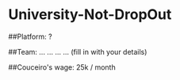 University-Not-DropOut
======================

##Platform: ?

##Team:
...
...
...
...
(fill in with your details)

##Couceiro's wage: 25k / month
